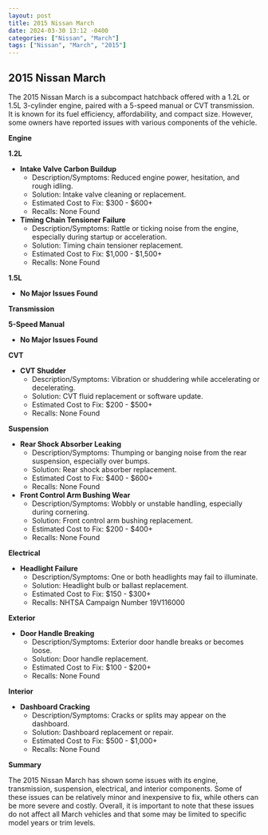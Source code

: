 ```yaml
---
layout: post
title: 2015 Nissan March
date: 2024-03-30 13:12 -0400
categories: ["Nissan", "March"]
tags: ["Nissan", "March", "2015"]
---
```

## 2015 Nissan March

The 2015 Nissan March is a subcompact hatchback offered with a 1.2L or 1.5L 3-cylinder engine, paired with a 5-speed manual or CVT transmission. It is known for its fuel efficiency, affordability, and compact size. However, some owners have reported issues with various components of the vehicle.

**Engine**

**1.2L**

* **Intake Valve Carbon Buildup**
    * Description/Symptoms: Reduced engine power, hesitation, and rough idling.
    * Solution: Intake valve cleaning or replacement.
    * Estimated Cost to Fix: $300 - $600+
    * Recalls: None Found
* **Timing Chain Tensioner Failure**
    * Description/Symptoms: Rattle or ticking noise from the engine, especially during startup or acceleration.
    * Solution: Timing chain tensioner replacement.
    * Estimated Cost to Fix: $1,000 - $1,500+
    * Recalls: None Found

**1.5L**

* **No Major Issues Found**

**Transmission**

**5-Speed Manual**

* **No Major Issues Found**

**CVT**

* **CVT Shudder**
    * Description/Symptoms: Vibration or shuddering while accelerating or decelerating.
    * Solution: CVT fluid replacement or software update.
    * Estimated Cost to Fix: $200 - $500+
    * Recalls: None Found

**Suspension**

* **Rear Shock Absorber Leaking**
    * Description/Symptoms: Thumping or banging noise from the rear suspension, especially over bumps.
    * Solution: Rear shock absorber replacement.
    * Estimated Cost to Fix: $400 - $600+
    * Recalls: None Found
* **Front Control Arm Bushing Wear**
    * Description/Symptoms: Wobbly or unstable handling, especially during cornering.
    * Solution: Front control arm bushing replacement.
    * Estimated Cost to Fix: $200 - $400+
    * Recalls: None Found

**Electrical**

* **Headlight Failure**
    * Description/Symptoms: One or both headlights may fail to illuminate.
    * Solution: Headlight bulb or ballast replacement.
    * Estimated Cost to Fix: $150 - $300+
    * Recalls: NHTSA Campaign Number 19V116000

**Exterior**

* **Door Handle Breaking**
    * Description/Symptoms: Exterior door handle breaks or becomes loose.
    * Solution: Door handle replacement.
    * Estimated Cost to Fix: $100 - $200+
    * Recalls: None Found

**Interior**

* **Dashboard Cracking**
    * Description/Symptoms: Cracks or splits may appear on the dashboard.
    * Solution: Dashboard replacement or repair.
    * Estimated Cost to Fix: $500 - $1,000+
    * Recalls: None Found

**Summary**

The 2015 Nissan March has shown some issues with its engine, transmission, suspension, electrical, and interior components. Some of these issues can be relatively minor and inexpensive to fix, while others can be more severe and costly. Overall, it is important to note that these issues do not affect all March vehicles and that some may be limited to specific model years or trim levels.
